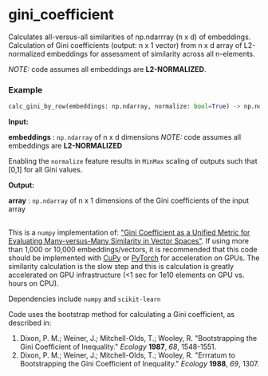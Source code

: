 # gini_coefficient
Calculates all-versus-all similarities of np.ndarrray (n x d) of embeddings. Calculation of Gini coefficients (output: n x 1 vector) from n x d array of L2-normalized embeddings for assessment of similarity across all n-elements. 

*NOTE:* code assumes all embeddings are **L2-NORMALIZED**.

### Example

```python
calc_gini_by_row(embeddings: np.ndarray, normalize: bool=True) -> np.ndarray:
```

**Input:**

**embeddings** : `np.ndarray` of n x d dimensions *NOTE:* code assumes all embeddings are **L2-NORMALIZED**

Enabling the `normalize` feature results in `MinMax` scaling of outputs such that [0,1] for all Gini values.

**Output:**

**array** : `np.ndarray` of n x 1 dimensions of the Gini coefficients of the input array

##
This is a `numpy` implementation of: ["Gini Coefficient as a Unified Metric for Evaluating Many-versus-Many Similarity in Vector Spaces"](https://arxiv.org/abs/2411.07983). If using more than 1,000 or 10,000 embeddings/vectors, it is recommended that this code should be implemented with [CuPy](https://cupy.dev/) or [PyTorch](https://pytorch.org/) for acceleration on GPUs. The similarity calculation is the slow step and this is calculation is greatly accelerated on GPU infrastructure (<1 sec for 1e10 elements on GPU vs. hours on CPU).

Dependencies include `numpy` and `scikit-learn`

Code uses the bootstrap method for calculating a Gini coefficient, as described in:
1) Dixon, P. M.; Weiner, J.; Mitchell-Olds, T.; Wooley, R. "Bootstrapping the Gini Coefficient of Inequality." *Ecology* **1987**, *68*, 1548-1551.
2) Dixon, P. M.; Weiner, J.; Mitchell-Olds, T.; Wooley, R. "Errratum to Bootstrapping the Gini Coefficient of Inequality." *Ecology* **1988**, *69*, 1307.
